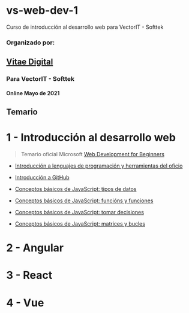 # vs-web-dev-1
Curso de introducción al desarrollo web para VectorIT - Softtek

### Organizado por:

## [Vitae Digital](http://www.vitaedigital.com/)

### Para VectorIT - Softtek

#### Online Mayo de 2021


## Temario

# 1 - Introducción al desarrollo web

> Temario oficial Microsoft [Web Development for Beginners](https://github.com/vs-web-dev-1/Web-Dev-For-Beginners#readme)

- [Introducción a lenguajes de programación y herramientas del oficio](
https://github.com/vs-web-dev-1/Web-Dev-For-Beginners/blob/main/1-getting-started-lessons/1-intro-to-programming-languages/translations/README.es.md#introducci%C3%B3n-a-lenguajes-de-programaci%C3%B3n-y-herramientas-del-oficio)

- [Introducción a GitHub](https://github.com/vs-web-dev-1/Web-Dev-For-Beginners/blob/main/1-getting-started-lessons/2-github-basics/translations/README.es.md#introducci%C3%B3n-a-github)

- [Conceptos básicos de JavaScript: tipos de datos](https://github.com/vs-web-dev-1/Web-Dev-For-Beginners/blob/main/2-js-basics/1-data-types/translations/README.es.md#conceptos-b%C3%A1sicos-de-javascript-tipos-de-datos)

- [Conceptos básicos de JavaScript: funcións y funciones](https://github.com/vs-web-dev-1/Web-Dev-For-Beginners/blob/main/2-js-basics/2-functions-methods/translations/README.es.md)

- [Conceptos básicos de JavaScript: tomar decisiones](https://github.com/vs-web-dev-1/Web-Dev-For-Beginners/blob/main/2-js-basics/3-making-decisions/translations/README.es.md#conceptos-b%C3%A1sicos-de-javascript-tomar-decisiones)

- [Conceptos básicos de JavaScript: matrices y bucles](https://github.com/vs-web-dev-1/Web-Dev-For-Beginners/blob/main/2-js-basics/4-arrays-loops/translations/README.es.md#conceptos-b%C3%A1sicos-de-javascript-matrices-y-bucles)

# 2 - Angular

# 3 - React

# 4 - Vue
